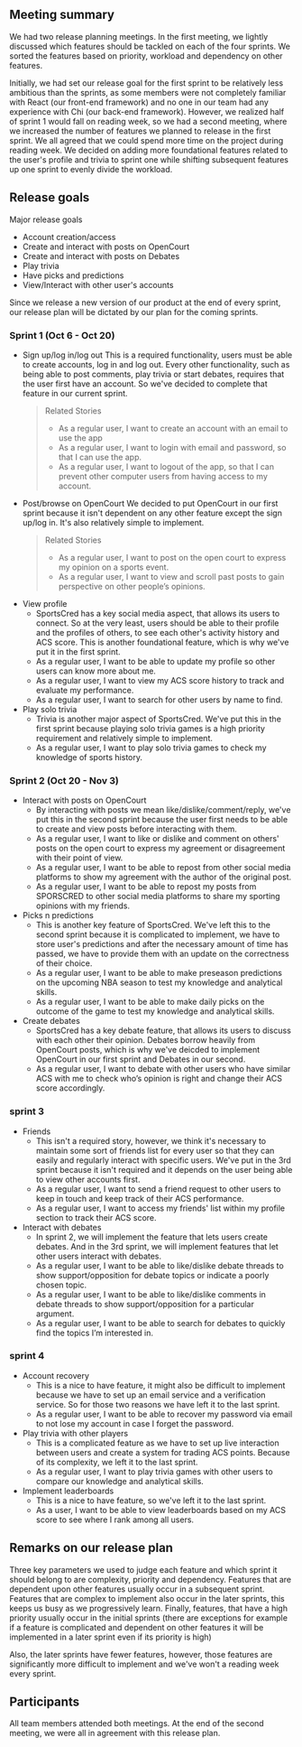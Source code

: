 ## Meeting summary

We had two release planning meetings. 
In the first meeting, we lightly discussed which features should be tackled on each of the four sprints. We sorted the features based on priority, workload and dependency on other features.

Initially, we had set our release goal for the first sprint to be relatively less ambitious than the sprints, as some members were not completely familiar with React (our front-end framework) and no one in our team had any experience with Chi (our back-end framework). However, we realized half of sprint 1 would fall on reading week, so we had a second meeting, where we increased the number of features we planned to release in the first sprint. We all agreed that we could spend more time on the project during reading week. We decided on adding more foundational features related to the user's profile and trivia to sprint one while shifting subsequent features up one sprint to evenly divide the workload.

## Release goals
Major release goals
- Account creation/access
- Create and interact with posts on OpenCourt
- Create and interact with posts on Debates
- Play trivia
- Have picks and predictions
- View/Interact with other user's accounts

Since we release a new version of our product at the end of every sprint, our release plan will be dictated by our plan for the coming sprints.
  
### Sprint 1 (Oct 6 - Oct 20)
- Sign up/log in/log out
  This is a required functionality, users must be able to create accounts, log in and log out. Every other functionality, such as being able to post comments, play trivia or start debates, requires that the user first have an account. So we've decided to complete that feature in our current sprint. 
  <br/>
  > Related Stories
  > - As a regular user, I want to create an account with an email to use the app 
  > - As a regular user, I want to login with email and password, so that I can use the app. 
  > - As a regular user, I want to logout of the app, so that I can prevent other computer users from having access to my account.
- Post/browse on OpenCourt
  We decided to put OpenCourt in our first sprint because it isn't dependent on any other feature except the sign up/log in. It's also relatively simple to implement.
  <br/>
  > Related Stories
  > - As a regular user, I want to post on the open court to express my opinion on a sports event.
  > - As a regular user, I want to view and scroll past posts to gain perspective on other people’s opinions.
- View profile
  - SportsCred has a key social media aspect, that allows its users to connect. So at the very least, users should be able to their profile and the profiles of others, to see each other's activity history and ACS score. This is another foundational feature, which is why we've put it in the first sprint.
  - As a regular user, I want to be able to update my profile so other users can know more about me. 
  - As a regular user, I want to view my ACS score history to track and evaluate my performance. 
  - As a regular user, I want to search for other users by name to find. 
- Play solo trivia
  - Trivia is another major aspect of SportsCred. We've put this in the first sprint because playing solo trivia games is a high priority requirement and relatively simple to implement.
  - As a regular user, I want to play solo trivia games to check my knowledge of sports history. 

### Sprint 2 (Oct 20 - Nov 3)
- Interact with posts on OpenCourt
  - By interacting with posts we mean like/dislike/comment/reply, we've put this in the second sprint because the user first needs to be able to create and view posts before interacting with them.
  - As a regular user, I want to like or dislike and comment on others' posts on the open court to express my agreement or disagreement with their point of view.
  - As a regular user, I want to be able to repost from other social media platforms to show my agreement with the author of the original post. 
  - As a regular user, I want to be able to repost my posts from SPORSCRED to other social media platforms to share my sporting opinions with my friends.
- Picks n predictions
  - This is another key feature of SportsCred. We've left this to the second sprint because it is complicated to implement, we have to store user's predictions and after the necessary amount of time has passed, we have to provide them with an update on the correctness of their choice.
  - As a regular user, I want to be able to make preseason predictions on the upcoming NBA season to test my knowledge and analytical skills. 
  - As a regular user, I want to be able to make daily picks on the outcome of the game to test my knowledge and analytical skills.
- Create debates
  - SportsCred has a key debate feature, that allows its users to discuss with each other their opinion. Debates borrow heavily from OpenCourt posts, which is why we've deicded to implement OpenCourt in our first sprint and Debates in our second.
  - As a regular user, I want to debate with other users who have similar ACS with me to check who’s opinion is right and change their ACS score accordingly.

### sprint 3
- Friends
  - This isn't a required story, however, we think it's necessary to maintain some sort of friends list for every user so that they can easily and regularly interact with specific users. We've put in the 3rd sprint because it isn't required and it depends on the user being able to view other accounts first.
  - As a regular user, I want to send a friend request to other users to keep in touch and keep track of their ACS performance. 
  - As a regular user, I want to access my friends' list within my profile section to track their ACS score.
- Interact with debates
  - In sprint 2, we will implement the feature that lets users create debates. And in the 3rd sprint, we will implement features that let other users interact with debates.
  - As a regular user, I want to be able to like/dislike debate threads to show support/opposition for debate topics or indicate a poorly chosen topic.
  - As a regular user, I want to be able to like/dislike comments in debate threads to show support/opposition for a particular argument.
  - As a regular user, I want to be able to search for debates to quickly find the topics I’m interested in.

### sprint 4
- Account recovery
  - This is a nice to have feature, it might also be difficult to implement because we have to set up an email service and a verification service. So for those two reasons we have left it to the last sprint.
  - As a regular user, I want to be able to recover my password via email to not lose my account in case I forget the password. 
- Play trivia with other players
  - This is a complicated feature as we have to set up live interaction between users and create a system for trading ACS points. Because of its complexity, we left it to the last sprint.
  - As a regular user, I want to play trivia games with other users to compare our knowledge and analytical skills. 
- Implement leaderboards
  - This is a nice to have feature, so we've left it to the last sprint.
  - As a user, I want to be able to view leaderboards based on my ACS score to see where I rank among all users. 
  
  
## Remarks on our release plan
Three key parameters we used to judge each feature and which sprint it should belong to are complexity, priority and dependency. Features that are dependent upon other features usually occur in a subsequent sprint. Features that are complex to implement also occur in the later sprints, this keeps us busy as we progressively learn. Finally, features, that have a high priority usually occur in the initial sprints (there are exceptions for example if a feature is complicated and dependent on other features it will be implemented in a later sprint even if its priority is high)

Also, the later sprints have fewer features, however, those features are significantly more difficult to implement and we've won't a reading week every sprint.

## Participants
All team members attended both meetings. At the end of the second meeting, we were all in agreement with this release plan.
